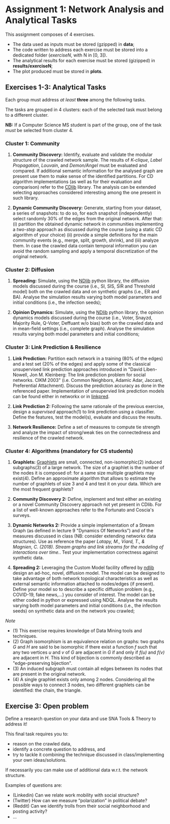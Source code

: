 # Assignment 1: Network Analysis and Analytical Tasks

This assignment composes of 4 exercises.

- The data used as inputs must be stored (gzipped) in **data**;
- The code written to address each exercise must be stored into a dedicated folder (*exerciseN*, with N in [0, 3]).  
- The analytical results for each exercise must be stored (gizipped) in **results/exerciseN**;
- The plot produced must be stored in **plots**.

## Exercises 1-3: Analytical Tasks

Each group must address *at least* **three** among the following tasks.

The tasks are grouped in 4 clusters: each of the selected task must belong to a different cluster. 

**NB:** If a Computer Science MS student is part of the group, one of the task *must* be selected from cluster 4.

### Cluster 1: Community

1. **Community Discovery:**
Identify, evaluate and validate the modular structure of the crawled network sample. 
The results of *K-clique*, *Label Propagation*, *Louvain*, and *Demon/Angel* must be evaluated and compared. 
If additional semantic information for the analysed graph are present use them to make sense of the identified partitions.
For CD algorithm implementations (as well as for their evaluation and comparison) refer to the [CDlib](https://github.com/GiulioRossetti/cdlib) library.
The analysis can be extended selecting approaches considered interesting among the one present in such library.

2. **Dynamic Community Discovery:**
Generate, starting from your dataset, a series of snapshots: to do so, for each snapshot (independently) select randomly 30% of the edges from the original network. After that: (i) partition the obtained dynamic network in communities implementing a *two-step* approach as discussed during the course (using a static CD algorithm of your choice) (ii) provide a simple definitions for the main community events (e.g., merge, split, growth, shrink), and (iii) analyze them. In case the crawled data contain temporal information you can avoid the random sampling and apply a temporal discretization of the original network.

### Cluster 2: Diffusion

1. **Spreading:**
Simulate, using the [NDlib](https://github.com/GiulioRossetti/ndlib) python library, the diffusion models discussed during the course (i.e., SI, SIS, SIR and Threshold model) both on the crawled data and on synthetic graphs (i.e., ER and BA).
Analyse the simulation results varying both model parameters and initial conditions (i.e., the infection seeds);

2. **Opinion Dynamics:**
Simulate, using the [NDlib](https://github.com/GiulioRossetti/ndlib) python library, the opinion dynamics models discussed during the course (i.e., Voter, Snayzd, Majority Rule, Q-Voter, Deffuant w/o bias) both on the crawled data and in mean-field settings (i.e., complete graph). Analyse the simulation results varying both model parameters and initial conditions;

### Cluster 3: Link Prediction & Resilience

1. **Link Prediction:**
Partition each network in a training (80% of the edges) and a test set (20% of the edges) and apply some of the classical unsupervised link prediction approaches introduced in "David Liben-Nowell, Jon M. Kleinberg: The link prediction problem for social networks. CIKM 2003" (i.e. Common Neighbors, Adamic Adar, Jaccard, Preferential Attachment). 
Discuss the prediction accuracy as done in the referenced paper. Implementation of unsupervied link prediction models can be found either in networkx or in [linkpred](https://github.com/rafguns/linkpred).

2. **Link Prediction 2:**
Following the same rationale of the previous exercise, design a *supervised* approach(1) to link prediction using a classifier. Define the features, test the model(s), evaluate and discuss the results.

3. **Network Resilience:**
Define a set of measures to compute tie strength and analyze the impact of strong/weak ties on the connectedness and resilience of the crawled network.

### Cluster 4: Algorithms (mandatory for CS students)

1. **Graphlets:**
[Graphlets](https://en.wikipedia.org/wiki/Graphlets) are small, connected, non-isomorphic(2) induced subgraphs(3) of a large network. The size of a graphlet is the number of the nodes it is composed of: for a same size multiple graphlets may exist(4). 
Define an approximate algorithm that allows to estimate the number of graphlets of size 3 and 4 and test it on your data. 
Which are the most frequent graphlets? 

2. **Community Discovery 2:**
Define, implement and test either an existing or a novel Community Discovery approach not yet present in CDlib.
For a list of well-known approaches refer to the Fortunato and Coscia's surveys.

3. **Dynamic Networks 2:**
Provide a simple implementation of a Stream Graph (as defined in lecture 9 "Dynamics Of Networks") and of the measures discussed in class (NB: consider extending networkx data structures). Use as reference the paper *Latapy, M., Viard, T., & Magnien, C. (2018). Stream graphs and link streams for the modeling of interactions over time.*. Test your implementation correctness against synthetic data.

4. **Spreading 2:** 
Leveraging the Custom Model facility offered by [ndlib](https://github.com/GiulioRossetti/ndlib) design an ad-hoc, novel, diffusion model. The model can be designed to take advantage of both network topological characteristics as well as external semantic information attached to nodes/edges (if present). 
Define your model so to describe a specific diffusion problem (e.g., COVID-19, fake news,...) you consider of interest. 
The model can be either coded in python or expressed using NDQL. 
Analyse the results varying both model parameters and initial conditions (i.e., the infection seeds) on synthetic data and on the network you crawled;

*Note*
- (1) This exercise requires knowledge of Data Mining tools and techniques.
- (2) Graph isomorphism is an equivalence relation on graphs: two graphs *G* and *H* are said to be isomorphic if there exist a function *f* such that any two vertices *u* and *v* of *G* are adjacent in *G* if and only if *f(u)* and *f(v)* are adjacent in *H*. This kind of bijection is commonly described as "edge-preserving bijection".
- (3) An induced subgraph must contain all edges between its nodes that are present in the original network.
- (4) A single graphlet exists only among 2 nodes. Considering all the possible ways to connect 3 nodes, two different graphlets can be identified: the chain, the triangle.


## Exercise 3: Open problem

Define a research question on your data and use SNA Tools & Theory to address it!

This final task requires you to:
- reason on the crawled data, 
- identify a concrete question to address, and 
- try to tackle it combining the technique discussed in class/implementing your own ideas/solutions.

If necessarily you can make use of additional data w.r.t. the network structure.

Examples of questions are:
- (Linkedin) Can we relate work mobility with social structure?
- (Twitter) How can we measure “polarization” in political debate?
- (Reddit) Can we identify trolls from their social neighborhood and posting activity?
- ...

